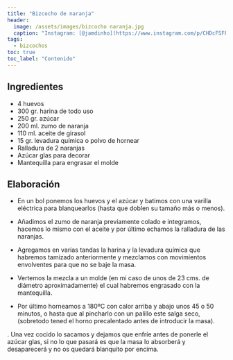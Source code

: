 ```yaml
---
title: "Bizcocho de naranja"
header:
  image: /assets/images/bizcocho naranja.jpg
  caption: "Instagram: [@jamdinho](https://www.instagram.com/p/CHDcFSFFSjY/)"
tags:
  - bizcochos
toc: true
toc_label: "Contenido"
---
```



## Ingredientes

- 4 huevos
- 300 gr. harina de todo uso
- 250 gr. azúcar
- 200 ml. zumo de naranja
- 110 ml. aceite de girasol
- 15 gr. levadura química o polvo de hornear
- Ralladura de 2 naranjas
- Azúcar glas para decorar
- Mantequilla para engrasar el molde


## Elaboración

- En un bol ponemos los huevos y el azúcar y batimos con una varilla eléctrica para blanquearlos (hasta que doblen su tamaño más o menos).

- Añadimos el zumo de naranja previamente colado e integramos, hacemos lo mismo con el aceite y por último echamos la ralladura de las naranjas.

- Agregamos en varias tandas la harina y la levadura química que habremos tamizado anteriormente y mezclamos con movimientos envolventes para que no se baje la masa.

- Vertemos la mezcla a un molde (en mi caso de unos de 23 cms. de diámetro aproximadamente) el cual habremos engrasado con la mantequilla.

- Por último horneamos a 180ºC con calor arriba y abajo unos 45 o 50 minutos, o hasta que al pincharlo con un palillo este salga seco, (sobretodo tened el horno precalentado antes de introducir la masa).

. Una vez cocido lo sacamos y dejamos que enfríe antes de ponerle el azúcar glas, si no lo que pasará es que la masa lo absorberá y desaparecerá y no os quedará blanquito por encima.